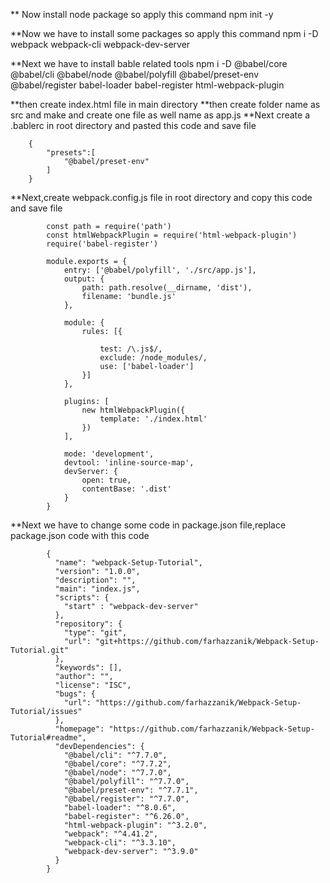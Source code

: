 ** Now install node package so apply this command 
     npm init -y 


**Now we have to install some packages  so apply this command
     npm i -D webpack webpack-cli webpack-dev-server

**Next we have to install  bable related tools
	npm i -D @babel/core @babel/cli @babel/node @babel/polyfill @babel/preset-env @babel/register babel-loader babel-register html-webpack-plugin

**then create index.html file in main directory
**then create folder name as src and make and create one file as well name as app.js
**Next create a .bablerc in root directory and pasted this code and save file
				
		{
			"presets":[
				"@babel/preset-env"
			]
		}
**Next,create webpack.config.js file in root directory and copy this code and save file
	
			const path = require('path')
			const htmlWebpackPlugin = require('html-webpack-plugin')
			require('babel-register')

			module.exports = {
			    entry: ['@babel/polyfill', './src/app.js'], 
			    output: {
			        path: path.resolve(__dirname, 'dist'),
			        filename: 'bundle.js'
			    },

			    module: {
			        rules: [{

			            test: /\.js$/,
			            exclude: /node_modules/,
			            use: ['babel-loader']
			        }]
			    },

			    plugins: [
			        new htmlWebpackPlugin({
			            template: './index.html'
			        })
			    ],

			    mode: 'development',
			    devtool: 'inline-source-map',
			    devServer: {
			        open: true,
			        contentBase: '.dist'
			    }
			}

**Next  we have to change some code in package.json file,replace package.json code with this code


			{
			  "name": "webpack-Setup-Tutorial",
			  "version": "1.0.0",
			  "description": "",
			  "main": "index.js",
			  "scripts": {
			    "start" : "webpack-dev-server"
			  },
			  "repository": {
			    "type": "git",
			    "url": "git+https://github.com/farhazzanik/Webpack-Setup-Tutorial.git"
			  },
			  "keywords": [],
			  "author": "",
			  "license": "ISC",
			  "bugs": {
			    "url": "https://github.com/farhazzanik/Webpack-Setup-Tutorial/issues"
			  },
			  "homepage": "https://github.com/farhazzanik/Webpack-Setup-Tutorial#readme",
			  "devDependencies": {
			    "@babel/cli": "^7.7.0",
			    "@babel/core": "^7.7.2",
			    "@babel/node": "^7.7.0",
			    "@babel/polyfill": "^7.7.0",
			    "@babel/preset-env": "^7.7.1",
			    "@babel/register": "^7.7.0",
			    "babel-loader": "^8.0.6",
			    "babel-register": "^6.26.0",
			    "html-webpack-plugin": "^3.2.0",
			    "webpack": "^4.41.2",
			    "webpack-cli": "^3.3.10",
			    "webpack-dev-server": "^3.9.0"
			  }
			}


